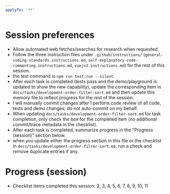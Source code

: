 ```yaml
---
applyTo: '**'
---
```


# Session preferences

- Allow automated web fetches/searches for research when requested.
- Follow the three instruction files under `.github/instructions/` (`general-coding-standards.instructions.md`, `self-explanatory-code-commenting.instructions.md`, `vuejs3.instructions.md`) for the rest of this session.
- the test command is `npm run test:run --silent`
- After each task is completed (tests pass and the demo/playground is updated to show the new capability), update the corresponding item in `docs/tasks/development-order-filter-sort.md` and then update this memory file to reflect progress for the rest of the session.
- I will manually commit changes after I perform code review of all code, tests and demo changes; do not auto-commit on my behalf.
- When updating `docs/tasks/development-order-filter-sort.md` for task completion, only check the box for the completed item (no additional commit/trace metadata in the checklist).
- After each task is completed, summarize progress in the "Progress (session)" section below.
- when you update either the progress section in this file or the checklist in `docs/tasks/development-order-filter-sort.md`, run a check and remove duplicate entries if any.

# Progress (session)

- Checklist items completed this session: 2, 3, 4, 5, 6, 7, 8, 9, 10, 11
